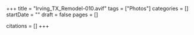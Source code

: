 +++
title = "Irving_TX_Remodel-010.avif"
tags = ["Photos"]
categories = []
startDate = ""
draft = false
pages = []

citations = []
+++
